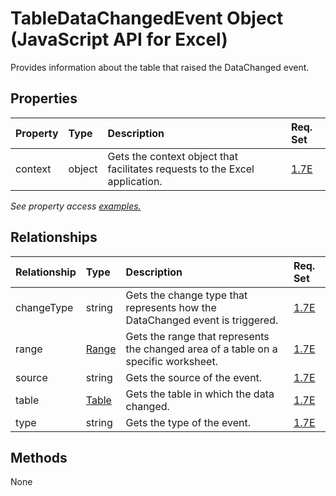 # TableDataChangedEvent Object (JavaScript API for Excel)

Provides information about the table that raised the DataChanged event.

## Properties

| Property	   | Type	|Description| Req. Set|
|:---------------|:--------|:----------|:----|
|context|object|Gets the context object that facilitates requests to the Excel application.|[1.7E](../requirement-sets/excel-api-requirement-sets.md)|

_See property access [examples.](#property-access-examples)_

## Relationships
| Relationship | Type	|Description| Req. Set|
|:---------------|:--------|:----------|:----|
|changeType|string|Gets the change type that represents how the DataChanged event is triggered.|[1.7E](../requirement-sets/excel-api-requirement-sets.md)|
|range|[Range](range.md)|Gets the range that represents the changed area of a table on a specific worksheet.|[1.7E](../requirement-sets/excel-api-requirement-sets.md)|
|source|string|Gets the source of the event.|[1.7E](../requirement-sets/excel-api-requirement-sets.md)|
|table|[Table](table.md)|Gets the table in which the data changed.|[1.7E](../requirement-sets/excel-api-requirement-sets.md)|
|type|string|Gets the type of the event.|[1.7E](../requirement-sets/excel-api-requirement-sets.md)|

## Methods
None


